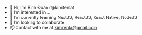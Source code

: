 - 👋 Hi, I’m Bình Đoàn (@kimitenla)
- 👀 I’m interested in ...
- 🌱 I’m currently learning NextJS, ReactJS, React Native, NodeJS
- 💞️ I’m looking to collaborate
- 📫 Contact with me at kimitenla@gmail.com

<!---
kimitenla/kimitenla is a ✨ special ✨ repository because its `README.md` (this file) appears on your GitHub profile.
You can click the Preview link to take a look at your changes.
--->
